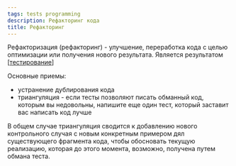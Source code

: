 ```yaml
---
tags: tests programming
description: Рефакторинг кода
title: Рефакторинг
---
```

Рефакторизация (рефакторинг) - улучшение, переработка кода с целью оптимизации или получения нового результата. Является результатом [[тестирование]]

Основные приемы:

- устранение дублирования кода
- триангуляция - если тесты позволяют писать обманный код, которым вы недовольны, напишите еще один тест, который заставит вас написать код лучше

В общем случае триангуляция сводится к добавлению нового контрольного случая с новым конкретным примером дял существующего фрагмента кода, чтобы обосновать текущую реализацию, которая до этого момента, возможно, получена путем обмана теста.

[//begin]: # "Autogenerated link references for markdown compatibility"
[тестирование]: ../lists/тестирование "Основные принципы тестровния"
[//end]: # "Autogenerated link references"